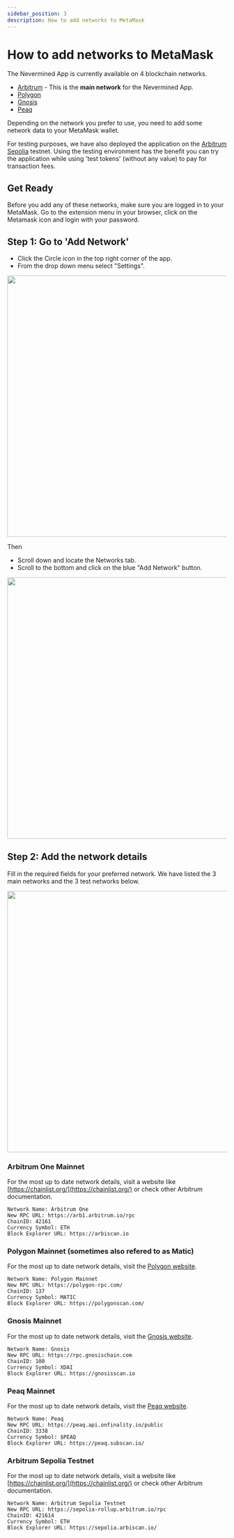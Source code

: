 ```yaml
---
sidebar_position: 3
description: How to add networks to MetaMask
---
```


# How to add networks to MetaMask

The Nevermined App is currently available on 4 blockchain networks. 
- [Arbitrum](https://nevermined.app/) - This is the **main network** for the Nevermined App.
- [Polygon](https://matic.nevermined.app/)
- [Gnosis](https://gnosis.nevermined.app/)
- [Peaq](https://peaq.nevermined.app/)

Depending on the network you prefer to use, you need to add some network data to your MetaMask wallet.

For testing purposes, we have also deployed the application on the [Arbitrum Sepolia](https://testing.nevermined.app/) testnet. Using the testing environment has the benefit you can try the application while using 'test tokens' (without any value) to pay for transaction fees.

## Get Ready

Before you add any of these networks, make sure you are logged in to your MetaMask.
Go to the extension menu in your browser, click on the Metamask icon and login with your password.


## Step 1: Go to 'Add Network'

- Click the Circle icon in the top right corner of the app.
- From the drop down menu select "Settings".

<p align="center"><img src="/images/tutorials/metamask/MM_settings.png" width="600" /></p>

Then
- Scroll down and locate the Networks tab. 
- Scroll to the bottom and click on the blue "Add Network" button.

<p align="center"><img src="/images/tutorials/metamask/MM_settings_Network.png" width="600" /></p>

## Step 2: Add the network details

Fill in the required fields for your preferred network. We have listed the 3 main networks and the 3 test networks below. 

<p align="center"><img src="/images/tutorials/metamask/MM_add_network_manually_2.png" width="600" /></p>

### Arbitrum One Mainnet

For the most up to date network details, visit a website like [https://chainlist.org/](https://chainlist.org/) or check other Arbitrum documentation.

```
Network Name: Arbitrum One
New RPC URL: https://arb1.arbitrum.io/rpc
ChainID: 42161
Currency Symbol: ETH
Block Explorer URL: https://arbiscan.io
```

### Polygon Mainnet (sometimes also refered to as Matic)

For the most up to date network details, visit the [Polygon website](https://wiki.polygon.technology/docs/develop/metamask/config-polygon-on-metamask#add-the-polygon-network-manually).

```
Network Name: Polygon Mainnet
New RPC URL: https://polygon-rpc.com/
ChainID: 137
Currency Symbol: MATIC
Block Explorer URL: https://polygonscan.com/
```

### Gnosis Mainnet

For the most up to date network details, visit the [Gnosis website](https://docs.gnosischain.com/tools/wallets/metamask/).

```
Network Name: Gnosis
New RPC URL: https://rpc.gnosischain.com
ChainID: 100
Currency Symbol: XDAI
Block Explorer URL: https://gnosisscan.io
```

### Peaq Mainnet

For the most up to date network details, visit the [Peaq website](https://docs.peaq.network/docs/usage/wallets/peaq/metamask/).

```
Network Name: Peaq
New RPC URL: https://peaq.api.onfinality.io/public
ChainID: 3338
Currency Symbol: $PEAQ
Block Explorer URL: https://peaq.subscan.io/
```

### Arbitrum Sepolia Testnet

For the most up to date network details, visit a website like [https://chainlist.org/](https://chainlist.org/) or check other Arbitrum documentation.

```
Network Name: Arbitrum Sepolia Testnet
New RPC URL: https://sepolia-rollup.arbitrum.io/rpc
ChainID: 421614
Currency Symbol: ETH
Block Explorer URL: https://sepolia.arbiscan.io/ 
```

